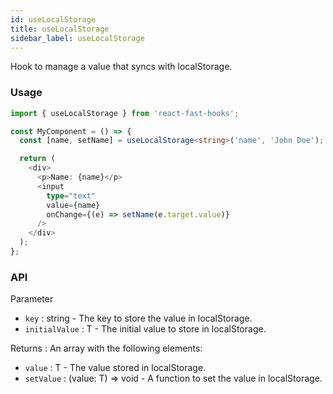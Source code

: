 ```yaml
---
id: useLocalStorage
title: useLocalStorage
sidebar_label: useLocalStorage
---
```


Hook to manage a value that syncs with localStorage.

### Usage

```typescript
import { useLocalStorage } from 'react-fast-hooks';

const MyComponent = () => {
  const [name, setName] = useLocalStorage<string>('name', 'John Doe');

  return (
    <div>
      <p>Name: {name}</p>
      <input
        type="text"
        value={name}
        onChange={(e) => setName(e.target.value)}
      />
    </div>
  );
};
```

### API

Parameter

- `key` : string - The key to store the value in localStorage.
- `initialValue` : T - The initial value to store in localStorage.
  
Returns : An array with the following elements:

- `value` : T - The value stored in localStorage.
- `setValue` : (value: T) => void - A function to set the value in localStorage.
 